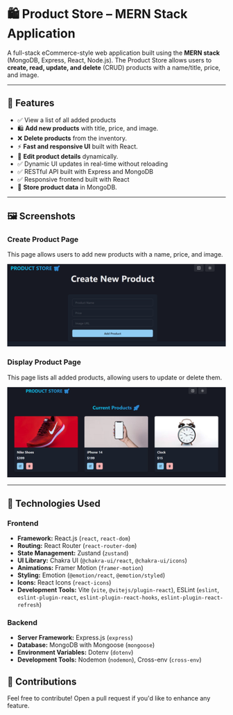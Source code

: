 # 🛍️ Product Store – MERN Stack Application

A full-stack eCommerce-style web application built using the **MERN stack** (MongoDB, Express, React, Node.js). The Product Store allows users to **create, read, update, and delete** (CRUD) products with a name/title, price, and image.

---

## 🚀 Features

- ✅ View a list of all added products  
- 🛍 **Add new products** with title, price, and image.  
- ❌ **Delete products** from the inventory.
- ⚡ **Fast and responsive UI** built with React.
- 🔄 **Edit product details** dynamically.
- ✅ Dynamic UI updates in real-time without reloading  
- ✅ RESTful API built with Express and MongoDB  
- ✅ Responsive frontend built with React
- 📂 **Store product data** in MongoDB.

---

## 🖼 Screenshots
### **Create Product Page**
This page allows users to add new products with a name, price, and image.

![Create Page](git_image/create_page.png)

### **Display Product Page**
This page lists all added products, allowing users to update or delete them.

![Display Page](git_image/product_page.png)

---

## 🚀 Technologies Used
### **Frontend**
- **Framework:** React.js (`react`, `react-dom`)
- **Routing:** React Router (`react-router-dom`)
- **State Management:** Zustand (`zustand`)
- **UI Library:** Chakra UI (`@chakra-ui/react`, `@chakra-ui/icons`)
- **Animations:** Framer Motion (`framer-motion`)
- **Styling:** Emotion (`@emotion/react`, `@emotion/styled`)
- **Icons:** React Icons (`react-icons`)
- **Development Tools:** Vite (`vite`, `@vitejs/plugin-react`), ESLint (`eslint`, `eslint-plugin-react`, `eslint-plugin-react-hooks`, `eslint-plugin-react-refresh`)
  
### **Backend**
- **Server Framework:** Express.js (`express`)
- **Database:** MongoDB with Mongoose (`mongoose`)
- **Environment Variables:** Dotenv (`dotenv`)
- **Development Tools:** Nodemon (`nodemon`), Cross-env (`cross-env`)

## 🤝 Contributions
Feel free to contribute! Open a pull request if you'd like to enhance any feature.

